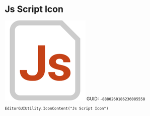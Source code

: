 # Js Script Icon
![](/img/Js%20Script%20Icon.png)
GUID: `-8880260186236085558`
```
EditorGUIUtility.IconContent("Js Script Icon")
```
